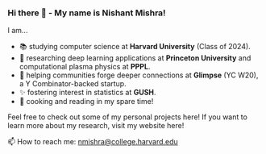 ### Hi there 👋 - My name is Nishant Mishra!

I am...
- 📚 studying computer science at **Harvard University** (Class of 2024).
- 🔬 researching deep learning applications at **Princeton University** and computational plasma physics at **PPPL**.
- 🌱 helping communities forge deeper connections at **Glimpse** (YC W20), a Y Combinator-backed startup.
- ✨ fostering interest in statistics at **GUSH**.
- 🎉 cooking and reading in my spare time!

Feel free to check out some of my personal projects here! If you want to learn more about my research, visit my website here!

📫 How to reach me: nmishra@college.harvard.edu
